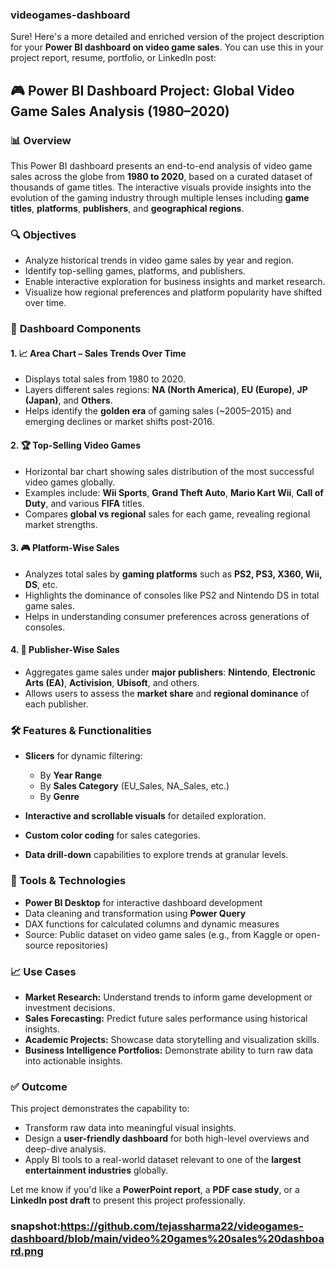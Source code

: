 ### videogames-dashboard

Sure! Here's a more detailed and enriched version of the project description for your **Power BI dashboard on video game sales**. You can use this in your project report, resume, portfolio, or LinkedIn post:


## 🎮 Power BI Dashboard Project: **Global Video Game Sales Analysis (1980–2020)**

### 📊 **Overview**

This Power BI dashboard presents an end-to-end analysis of video game sales across the globe from **1980 to 2020**, based on a curated dataset of thousands of game titles. The interactive visuals provide insights into the evolution of the gaming industry through multiple lenses including **game titles**, **platforms**, **publishers**, and **geographical regions**.


### 🔍 **Objectives**

* Analyze historical trends in video game sales by year and region.
* Identify top-selling games, platforms, and publishers.
* Enable interactive exploration for business insights and market research.
* Visualize how regional preferences and platform popularity have shifted over time.


### 🧩 **Dashboard Components**

#### 1. 📈 **Area Chart – Sales Trends Over Time**

* Displays total sales from 1980 to 2020.
* Layers different sales regions: **NA (North America)**, **EU (Europe)**, **JP (Japan)**, and **Others**.
* Helps identify the **golden era** of gaming sales (\~2005–2015) and emerging declines or market shifts post-2016.

#### 2. 🏆 **Top-Selling Video Games**

* Horizontal bar chart showing sales distribution of the most successful video games globally.
* Examples include: **Wii Sports**, **Grand Theft Auto**, **Mario Kart Wii**, **Call of Duty**, and various **FIFA** titles.
* Compares **global vs regional** sales for each game, revealing regional market strengths.

#### 3. 🎮 **Platform-Wise Sales**

* Analyzes total sales by **gaming platforms** such as **PS2, PS3, X360, Wii, DS**, etc.
* Highlights the dominance of consoles like PS2 and Nintendo DS in total game sales.
* Helps in understanding consumer preferences across generations of consoles.

#### 4. 🏢 **Publisher-Wise Sales**

* Aggregates game sales under **major publishers**: **Nintendo**, **Electronic Arts (EA)**, **Activision**, **Ubisoft**, and others.
* Allows users to assess the **market share** and **regional dominance** of each publisher.


### 🛠️ **Features & Functionalities**

* **Slicers** for dynamic filtering:

  * By **Year Range**
  * By **Sales Category** (EU\_Sales, NA\_Sales, etc.)
  * By **Genre**
* **Interactive and scrollable visuals** for detailed exploration.
* **Custom color coding** for sales categories.
* **Data drill-down** capabilities to explore trends at granular levels.


### 📌 **Tools & Technologies**

* **Power BI Desktop** for interactive dashboard development
* Data cleaning and transformation using **Power Query**
* DAX functions for calculated columns and dynamic measures
* Source: Public dataset on video game sales (e.g., from Kaggle or open-source repositories)


### 📈 **Use Cases**

* **Market Research:** Understand trends to inform game development or investment decisions.
* **Sales Forecasting:** Predict future sales performance using historical insights.
* **Academic Projects:** Showcase data storytelling and visualization skills.
* **Business Intelligence Portfolios:** Demonstrate ability to turn raw data into actionable insights.


### ✅ **Outcome**

This project demonstrates the capability to:

* Transform raw data into meaningful visual insights.
* Design a **user-friendly dashboard** for both high-level overviews and deep-dive analysis.
* Apply BI tools to a real-world dataset relevant to one of the **largest entertainment industries** globally.


Let me know if you'd like a **PowerPoint report**, a **PDF case study**, or a **LinkedIn post draft** to present this project professionally.


### **snapshot**:https://github.com/tejassharma22/videogames-dashboard/blob/main/video%20games%20sales%20dashboard.png

